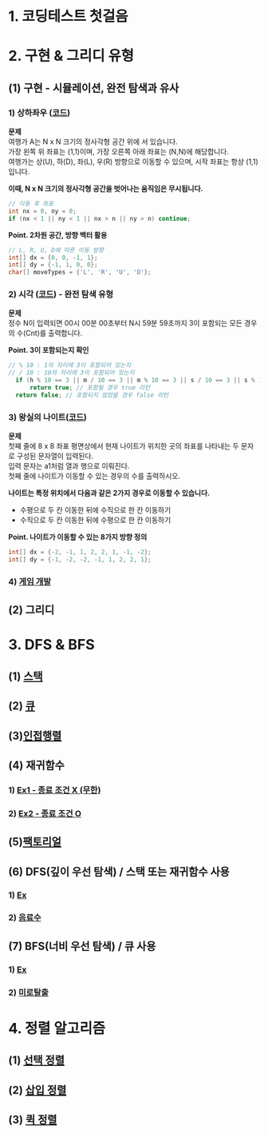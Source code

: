 # 1. 코딩테스트 첫걸음

# 2. 구현 & 그리디 유형
## (1) 구현 - 시뮬레이션, 완전 탐색과 유사
  ### 1) 상하좌우 ([코드](https://github.com/BYUNSUJUNG/2020.10.20_DongbinNa_Algorithm_JAVA/blob/master/src/Step02_Implementaion/UpDownLeftRight.java))
  **문제**  
  여행가 A는 N x N 크기의 정사각형 공간 위에 서 있습니다.  
  가장 왼쪽 위 좌표는 (1,1)이며, 가장 오른쪽 아래 좌표는 (N,N)에 해당합니다.  
  여행가는 상(U), 하(D), 좌(L), 우(R) 방향으로 이동할 수 있으며, 시작 좌표는 항상 (1,1)입니다. 
  
  **이때, N x N 크기의 정사각형 공간을 벗어나는 움직임은 무시됩니다.**
  ```java
  // 이동 후 좌표 
  int nx = 0, ny = 0;
  if (nx < 1 || ny < 1 || nx > n || ny > n) continue;
  ```
  **Point. 2차원 공간, 방향 백터 활용**
  ```java
  // L, R, U, D에 따른 이동 방향 
  int[] dx = {0, 0, -1, 1};
  int[] dy = {-1, 1, 0, 0};
  char[] moveTypes = {'L', 'R', 'U', 'D'};
  ```

  ### 2) 시각 ([코드](https://github.com/BYUNSUJUNG/2020.10.20_DongbinNa_Algorithm_JAVA/blob/master/src/Step02_Implementaion/Time.java)) - 완전 탐색 유형
  **문제**  
  정수 N이 입력되면 00시 00분 00초부터 N시 59분 59초까지 3이 포함되는 모든 경우의 수(Cnt)를 출력합니다.  
  
  **Point. 3이 포함되는지 확인**
  ```java
  // % 10 : 1의 자리에 3이 포함되어 있는지
  // / 10 : 10의 자리에 3이 포함되어 있는지
    if (h % 10 == 3 || m / 10 == 3 || m % 10 == 3 || s / 10 == 3 || s % 10 == 3)
        return true; // 포함될 경우 true 리턴
    return false; // 포함되지 않았을 경우 false 리턴
  ```
  
  ### 3) 왕실의 나이트([코드](https://github.com/BYUNSUJUNG/2020.10.20_DongbinNa_Algorithm_JAVA/blob/master/src/Step02_Implementaion/RoyalHousehold.java))
  **문제**    
  첫째 줄에 8 x 8 좌표 평면상에서 현재 나이트가 위치한 곳의 좌표를 나타내는 두 문자로 구성된 문자열이 입력된다.  
  입력 문자는 a1처럼 열과 행으로 이뤄진다.  
  첫째 줄에 나이트가 이동할 수 있는 경우의 수를 출력하시오.   
  
  **나이트는 특정 위치에서 다음과 같은 2가지 경우로 이동할 수 있습니다.**
  * 수평으로 두 칸 이동한 뒤에 수직으로 한 칸 이동하기
  * 수직으로 두 칸 이동한 뒤에 수평으로 한 칸 이동하기
  
  **Point. 나이트가 이동할 수 있는 8가지 방향 정의**
  ```java
  int[] dx = {-2, -1, 1, 2, 2, 1, -1, -2};
  int[] dy = {-1, -2, -2, -1, 1, 2, 2, 1};
  ```
  
  ### 4) [게임 개발](https://github.com/BYUNSUJUNG/2020.10.20_DongbinNa_Algorithm_JAVA/blob/master/src/Step02_Implementaion/Game.java)
## (2) 그리디
# 3. DFS & BFS
## (1) [스택](https://github.com/BYUNSUJUNG/2020.10.20_DongbinNa_Algorithm_JAVA/blob/master/src/Step03/StackEx.java)
## (2) [큐](https://github.com/BYUNSUJUNG/2020.10.20_DongbinNa_Algorithm_JAVA/blob/master/src/Step03/QueueEx.java)
## (3)[인접행렬](https://github.com/BYUNSUJUNG/2020.10.20_DongbinNa_Algorithm_JAVA/blob/master/src/Step03/AdjacencyMatrixEx.java)
## (4) 재귀함수
  ### 1) [Ex1 - 종료 조건 X (무한)](https://github.com/BYUNSUJUNG/2020.10.20_DongbinNa_Algorithm_JAVA/blob/master/src/Step03/RecursiveFunctionEx1.java)
  ### 2) [Ex2 - 종료 조건 O](https://github.com/BYUNSUJUNG/2020.10.20_DongbinNa_Algorithm_JAVA/blob/master/src/Step03/RecursiveFunctionEx2.java)
## (5)[팩토리얼](https://github.com/BYUNSUJUNG/2020.10.20_DongbinNa_Algorithm_JAVA/blob/master/src/Step03/FactorialEx.java)
## (6) DFS(깊이 우선 탐색) / 스택 또는 재귀함수 사용
  ### 1) [Ex](https://github.com/BYUNSUJUNG/2020.10.20_DongbinNa_Algorithm_JAVA/blob/master/src/Step03/DFS_Ex.java)
  ### 2) [음료수](https://github.com/BYUNSUJUNG/2020.10.20_DongbinNa_Algorithm_JAVA/blob/master/src/Step03/DFS_Drink.java)
## (7) BFS(너비 우선 탐색) / 큐 사용
  ### 1) [Ex](https://github.com/BYUNSUJUNG/2020.10.20_DongbinNa_Algorithm_JAVA/blob/master/src/Step03/BFS_Ex.java)
  ### 2) [미로탈출](https://github.com/BYUNSUJUNG/2020.10.20_DongbinNa_Algorithm_JAVA/blob/master/src/Step03/BFS_EscapeTheMaze.java)
# 4. 정렬 알고리즘
## (1) [선택 정렬](https://github.com/BYUNSUJUNG/2020.10.20_DongbinNa_Algorithm_JAVA/blob/master/src/Step04/SelectionSort.java)
## (2) [삽입 정렬](https://github.com/BYUNSUJUNG/2020.10.20_DongbinNa_Algorithm_JAVA/blob/master/src/Step04/InsertSort.java)
## (3) [퀵 정렬](https://github.com/BYUNSUJUNG/2020.10.20_DongbinNa_Algorithm_JAVA/blob/master/src/Step04/QuickSort.java)
#
